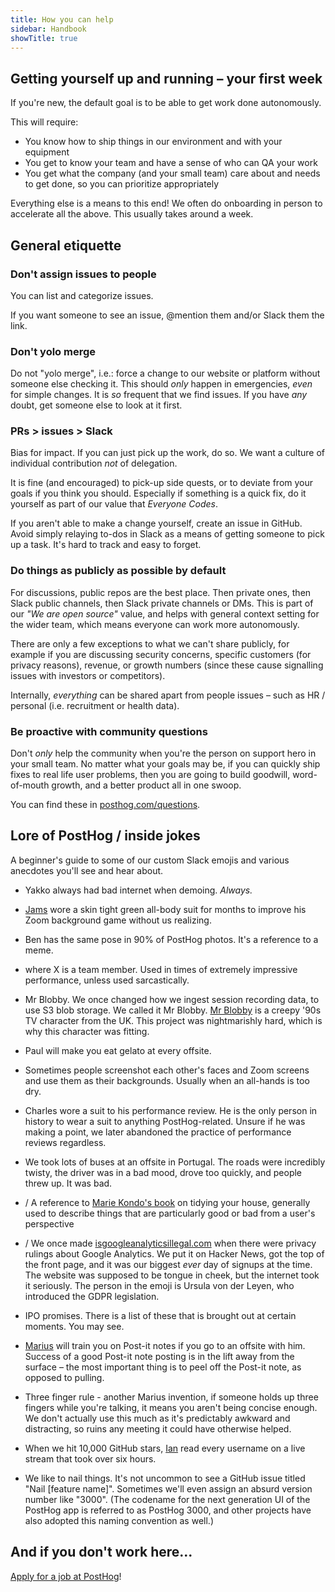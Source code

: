 ```yaml
---
title: How you can help
sidebar: Handbook
showTitle: true
---
```


## Getting yourself up and running – your first week

If you're new, the default goal is to be able to get work done autonomously.

This will require:

* You know how to ship things in our environment and with your equipment
* You get to know your team and have a sense of who can QA your work
* You get what the company (and your small team) care about and needs to get done, so you can prioritize appropriately

Everything else is a means to this end! We often do onboarding in person to accelerate all the above. This usually takes around a week.

## General etiquette

### Don't assign issues to people

You can list and categorize issues.

If you want someone to see an issue, @mention them and/or Slack them the link.

### Don't yolo merge

Do not "yolo merge", i.e.: force a change to our website or platform without someone else checking it. This should _only_ happen in emergencies, _even_ for simple changes. It is _so_ frequent that we find issues. If you have _any_ doubt, get someone else to look at it first.

### PRs > issues > Slack

Bias for impact. If you can just pick up the work, do so. We want a culture of individual contribution _not_ of delegation.

It is fine (and encouraged) to pick-up side quests, or to deviate from your goals if you think you should. Especially if something is a quick fix, do it yourself as part of our value that _Everyone Codes_.

If you aren't able to make a change yourself, create an issue in GitHub. Avoid simply relaying to-dos in Slack as a means of getting someone to pick up a task. It's hard to track and easy to forget.

### Do things as publicly as possible by default

For discussions, public repos are the best place. Then private ones, then Slack public channels, then Slack private channels or DMs. This is part of our _"We are open source"_ value, and helps with general context setting for the wider team, which means everyone can work more autonomously.

There are only a few exceptions to what we can't share publicly, for example if you are discussing security concerns, specific customers (for privacy reasons), revenue, or growth numbers (since these cause signalling issues with investors or competitors).

Internally, _everything_ can be shared apart from people issues – such as HR / personal (i.e. recruitment or health data).

### Be proactive with community questions

Don't _only_ help the community when you're the person on support hero in your small team. No matter what your goals may be, if you can quickly ship fixes to real life user problems, then you are going to build goodwill, word-of-mouth growth, and a better product all in one swoop.

You can find these in [posthog.com/questions](/questions).

## Lore of PostHog / inside jokes

A beginner's guide to some of our custom Slack emojis and various anecdotes you'll see and hear about.

* <Emoji name="bad-internet" src="/images/emojis/bad-internet.png" /> Yakko always had bad internet when demoing. <em>Always.</em>

* [Jams](/community/profiles/90) wore a skin tight green all-body suit for months to improve his Zoom background game without us realizing.

* <Emoji name="ben-peace" src="/images/emojis/ben-peace.png" /> Ben has the same pose in 90% of PostHog photos. It's a reference to a meme.

* <Emoji name="hype-X" src="/images/emojis/lottie-hype.gif" /> where X is a team member. Used in times of extremely impressive performance, unless used sarcastically.

* Mr Blobby. We once changed how we ingest session recording data, to use S3 blob storage. We called it Mr Blobby. [Mr Blobby](https://en.wikipedia.org/wiki/Mr_Blobby) is a creepy '90s TV character from the UK. This project was nightmarishly hard, which is why this character was fitting.

* Paul will make you eat gelato at every offsite.

* Sometimes people screenshot each other's faces and Zoom screens and use them as their backgrounds. Usually when an all-hands is too dry.

* Charles wore a suit to his performance review. He is the only person in history to wear a suit to anything PostHog-related. Unsure if he was making a point, we later abandoned the practice of performance reviews regardless.

* We took lots of buses at an offsite in Portugal. The roads were incredibly twisty, the driver was in a bad mood, drove too quickly, and people threw up. It was bad.

* <Emoji name="sparksjoy" src="/images/emojis/sparksjoy.png" /> / <Emoji name="does_not_spark_joy" src="/images/emojis/does_not_spark_joy.png" /> A reference to <a href="https://konmari.com/marie-kondo-rules-of-tidying-sparks-joy/">Marie Kondo's book</a> on tidying your house, generally used to describe things that are particularly good or bad from a user's perspective

* <Emoji name="eu-thumbsup" src="/images/emojis/eu-thumbsup.png" /> / <Emoji name="thumbs-down-eu" src="/images/emojis/thumbs-down-eu.png" /> We once made <a href="https://www.isgoogleanalyticsillegal.com">isgoogleanalyticsillegal.com</a> when there were privacy rulings about Google Analytics. We put it on Hacker News, got the top of the front page, and it was our biggest <em>ever</em> day of signups at the time. The website was supposed to be tongue in cheek, but the internet took it seriously. The person in the emoji is Ursula von der Leyen, who introduced the GDPR legislation.

* IPO promises. There is a list of these that is brought out at certain moments. You may see.

* [Marius](/community/profiles/30202) will train you on Post-it notes if you go to an offsite with him. Success of a good Post-it note posting is in the lift away from the surface – the most important thing is to peel off the Post-it note, as opposed to pulling.

* Three finger rule - another Marius invention, if someone holds up three fingers while you're talking, it means you aren't being concise enough. We don't actually use this much as it's predictably awkward and distracting, so ruins any meeting it could have otherwise helped.

* When we hit 10,000 GitHub stars, [Ian](../community/profiles/29296) read every username on a live stream that took over six hours.

* We like to nail things. It's not uncommon to see a GitHub issue titled "Nail [feature name]". Sometimes we'll even assign an absurd version number like "3000". (The codename for the next generation UI of the PostHog app is referred to as PostHog 3000, and other projects have also adopted this naming convention as well.)

## And if you don't work here...

[Apply for a job at PostHog](../careers)!
